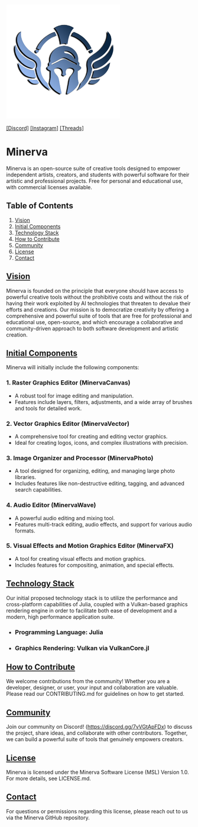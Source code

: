 ![Minerva Logo](assets/Logo-1.png)

[[Discord]](https://discord.gg/7vVGtApFDx)
[[Instagram]](https://www.instagram.com/minerva.create/)
[[Threads]](https://www.threads.net/@minerva.create)


# Minerva
Minerva is an open-source suite of creative tools designed to empower independent artists, creators, and students with powerful software for their artistic and professional projects. Free for personal and educational use, with commercial licenses available.

## Table of Contents
1. [Vision](#vision)
2. [Initial Components](#initial-components)
3. [Technology Stack](#technology-stack)
4. [How to Contribute](#how-to-contribute)
5. [Community](#community)
6. [License](#license)
7. [Contact](#contact)

## [Vision](#vision)

Minerva is founded on the principle that everyone should have access to powerful creative tools without the prohibitive costs and without the risk of having their work exploited by AI technologies that threaten to devalue their efforts and creations. Our mission is to democratize creativity by offering a comprehensive and powerful suite of tools that are free for professional and educational use, open-source, and which encourage a collaborative and community-driven approach to both software development and artistic creation.

## [Initial Components](#initial-components)

Minerva will initially include the following components:

### 1. Raster Graphics Editor (MinervaCanvas)

- A robust tool for image editing and manipulation.
- Features include layers, filters, adjustments, and a wide array of brushes and tools for detailed work.

### 2. Vector Graphics Editor (MinervaVector)

- A comprehensive tool for creating and editing vector graphics.
- Ideal for creating logos, icons, and complex illustrations with precision.

### 3. Image Organizer and Processor (MinervaPhoto)

- A tool designed for organizing, editing, and managing large photo libraries.
- Includes features like non-destructive editing, tagging, and advanced search capabilities.

### 4. Audio Editor (MinervaWave)

- A powerful audio editing and mixing tool.
- Features multi-track editing, audio effects, and support for various audio formats.

### 5. Visual Effects and Motion Graphics Editor (MinervaFX)

- A tool for creating visual effects and motion graphics.
- Includes features for compositing, animation, and special effects.

## [Technology Stack](#technology-stack)

Our initial proposed technology stack is to utilize the performance and cross-platform capabilities of Julia, coupled with a Vulkan-based graphics rendering engine in order to facilitate both ease of development and a modern, high performance application suite.

- ### Programming Language: Julia
- ### Graphics Rendering: Vulkan via VulkanCore.jl

## [How to Contribute](#how-to-contribute)

We welcome contributions from the community! Whether you are a developer, designer, or user, your input and collaboration are valuable. Please read our CONTRIBUTING.md for guidelines on how to get started.

## [Community](#community)

Join our community on Discord! (https://discord.gg/7vVGtApFDx) to discuss the project, share ideas, and collaborate with other contributors. Together, we can build a powerful suite of tools that genuinely empowers creators.

## [License](#license)

Minerva is licensed under the Minerva Software License (MSL) Version 1.0. For more details, see LICENSE.md.

## [Contact](#contact)

For questions or permissions regarding this license, please reach out to us via the Minerva GitHub repository.
